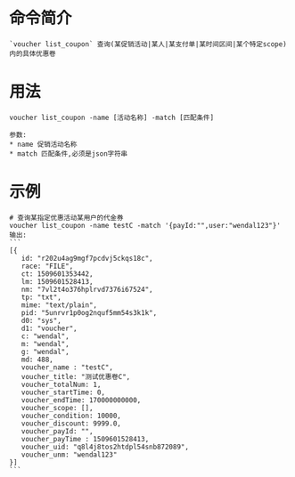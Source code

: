 # 命令简介 

    `voucher list_coupon` 查询(某促销活动|某人|某支付单|某时间区间|某个特定scope)内的具体优惠卷

用法
=======

	voucher list_coupon -name [活动名称] -match [匹配条件]

    参数:
    * name 促销活动名称
    * match 匹配条件,必须是json字符串

示例
=======
    
    # 查询某指定优惠活动某用户的代金券 
    voucher list_coupon -name testC -match '{payId:"",user:"wendal123"}'
    输出:
    ```
    [{
       id: "r202u4ag9mgf7pcdvj5ckqs18c",
       race: "FILE",
       ct: 1509601353442,
       lm: 1509601528413,
       nm: "7vl2t4o376hplrvd7376i67524",
       tp: "txt",
       mime: "text/plain",
       pid: "5unrvr1p0og2nquf5mm54s3k1k",
       d0: "sys",
       d1: "voucher",
       c: "wendal",
       m: "wendal",
       g: "wendal",
       md: 488,
       voucher_name : "testC",
       voucher_title: "测试优惠卷C",
       voucher_totalNum: 1,
       voucher_startTime: 0,
       voucher_endTime: 170000000000,
       voucher_scope: [],
       voucher_condition: 10000,
       voucher_discount: 9999.0,
       voucher_payId: "",
       voucher_payTime : 1509601528413,
       voucher_uid: "q8l4j8tos2htdpl54snb872089",
       voucher_unm: "wendal123"
    }]
    ```